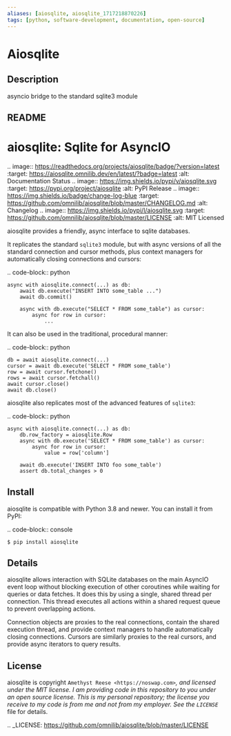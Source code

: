 ```yaml
---
aliases: [aiosqlite, aiosqlite_1717218870226]
tags: [python, software-development, documentation, open-source]
---
```


# Aiosqlite

## Description

asyncio bridge to the standard sqlite3 module

## README

aiosqlite\: Sqlite for AsyncIO
==============================

.. image:: https://readthedocs.org/projects/aiosqlite/badge/?version=latest
   :target: https://aiosqlite.omnilib.dev/en/latest/?badge=latest
   :alt: Documentation Status
.. image:: https://img.shields.io/pypi/v/aiosqlite.svg
   :target: https://pypi.org/project/aiosqlite
   :alt: PyPI Release
.. image:: https://img.shields.io/badge/change-log-blue
   :target: https://github.com/omnilib/aiosqlite/blob/master/CHANGELOG.md
   :alt: Changelog
.. image:: https://img.shields.io/pypi/l/aiosqlite.svg
   :target: https://github.com/omnilib/aiosqlite/blob/master/LICENSE
   :alt: MIT Licensed

aiosqlite provides a friendly, async interface to sqlite databases.

It replicates the standard ``sqlite3`` module, but with async versions
of all the standard connection and cursor methods, plus context managers for
automatically closing connections and cursors:

.. code-block:: python

    async with aiosqlite.connect(...) as db:
        await db.execute("INSERT INTO some_table ...")
        await db.commit()

        async with db.execute("SELECT * FROM some_table") as cursor:
            async for row in cursor:
                ...

It can also be used in the traditional, procedural manner:

.. code-block:: python

    db = await aiosqlite.connect(...)
    cursor = await db.execute('SELECT * FROM some_table')
    row = await cursor.fetchone()
    rows = await cursor.fetchall()
    await cursor.close()
    await db.close()

aiosqlite also replicates most of the advanced features of ``sqlite3``:

.. code-block:: python

    async with aiosqlite.connect(...) as db:
        db.row_factory = aiosqlite.Row
        async with db.execute('SELECT * FROM some_table') as cursor:
            async for row in cursor:
                value = row['column']

        await db.execute('INSERT INTO foo some_table')
        assert db.total_changes > 0


Install
-------

aiosqlite is compatible with Python 3.8 and newer.
You can install it from PyPI:

.. code-block:: console

    $ pip install aiosqlite


Details
-------

aiosqlite allows interaction with SQLite databases on the main AsyncIO event
loop without blocking execution of other coroutines while waiting for queries
or data fetches. It does this by using a single, shared thread per connection.
This thread executes all actions within a shared request queue to prevent
overlapping actions.

Connection objects are proxies to the real connections, contain the shared
execution thread, and provide context managers to handle automatically closing
connections. Cursors are similarly proxies to the real cursors, and provide
async iterators to query results.


License
-------

aiosqlite is copyright `Amethyst Reese <https://noswap.com>`_, and licensed under the
MIT license. I am providing code in this repository to you under an open source
license. This is my personal repository; the license you receive to my code
is from me and not from my employer. See the `LICENSE`_ file for details.

.. _LICENSE: https://github.com/omnilib/aiosqlite/blob/master/LICENSE
